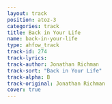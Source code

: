 ```yaml
---
layout: track
position: atoz-3
categories: track
title: Back in Your Life
name: back-in-your-life
type: ahfow_track
track-id: 274
track-lyrics: 
track-author: Jonathan Richman
track-sort: "Back in Your Life"
track-alpha: B
track-original: Jonathan Richman
cover: true
---
```

